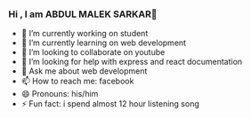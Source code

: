 ### Hi , I am ABDUL MALEK SARKAR👋

- 🔭 I’m currently working on student
- 🌱 I’m currently learning on web development
- 👯 I’m looking to collaborate on youtube
- 🤔 I’m looking for help with express and react documentation
- 💬 Ask me about web development
- 📫 How to reach me: facebook
- 😄 Pronouns: his/him
- ⚡ Fun fact: i spend almost 12 hour listening song


